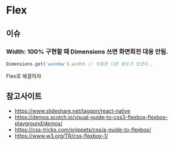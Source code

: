 # Flex

## 이슈

### Width: 100% 구현할 때 Dimensions 쓰면 화면회전 대응 안됨.

```javascript
Dimensions.get('window').width // 적절한 다른 용도가 있겠지..
```
Flex로 해결하자

## 참고사이트

* https://www.slideshare.net/taggon/react-native
* https://demos.scotch.io/visual-guide-to-css3-flexbox-flexbox-playground/demos/
* https://css-tricks.com/snippets/css/a-guide-to-flexbox/
* https://www.w3.org/TR/css-flexbox-1/
